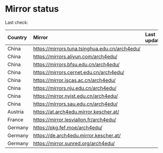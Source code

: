 <script src="./time.js"></script>
# Mirror status
Last check: <script type="text/javascript">localize(1743511797.7107582);</script>

|Country|Mirror|Last update|
|:------|:-----|:----------|
|China|https://mirrors.tuna.tsinghua.edu.cn/arch4edu/|<script type="text/javascript">localize(1743490118);</script>|
|China|https://mirrors.aliyun.com/arch4edu/|<script type="text/javascript">localize(1743490118);</script>|
|China|https://mirrors.bfsu.edu.cn/arch4edu/|<script type="text/javascript">localize(1743446597);</script>|
|China|https://mirrors.cernet.edu.cn/arch4edu/|<script type="text/javascript">localize(1743490118);</script>|
|China|https://mirror.iscas.ac.cn/arch4edu/|<script type="text/javascript">localize(1743490118);</script>|
|China|https://mirrors.nju.edu.cn/arch4edu/|<script type="text/javascript">localize(1743403756);</script>|
|China|https://mirror.nyist.edu.cn/arch4edu/|<script type="text/javascript">localize(1743490118);</script>|
|China|https://mirrors.sau.edu.cn/arch4edu/|<script type="text/javascript">localize(1731653531);</script>|
|Austria|https://at.arch4edu.mirror.kescher.at/|<script type="text/javascript">localize(1743490118);</script>|
|France|https://mirror.lesviallon.fr/arch4edu/|<script type="text/javascript">localize(1743490118);</script>|
|Germany|https://pkg.fef.moe/arch4edu/|<script type="text/javascript">localize(1743490118);</script>|
|Germany|https://de.arch4edu.mirror.kescher.at/|<script type="text/javascript">localize(1743490118);</script>|
|Germany|https://mirror.sunred.org/arch4edu/|<script type="text/javascript">localize(1743490118);</script>|

<script src="./tablefilter/tablefilter.js"></script>
<script src="./table.js"></script>